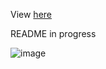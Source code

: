 View [here](https://greenindex.streamlit.app/)

README in progress 

![image](https://user-images.githubusercontent.com/63265943/227366976-202a7563-e86e-4d39-b819-f33aaeb36674.png)
